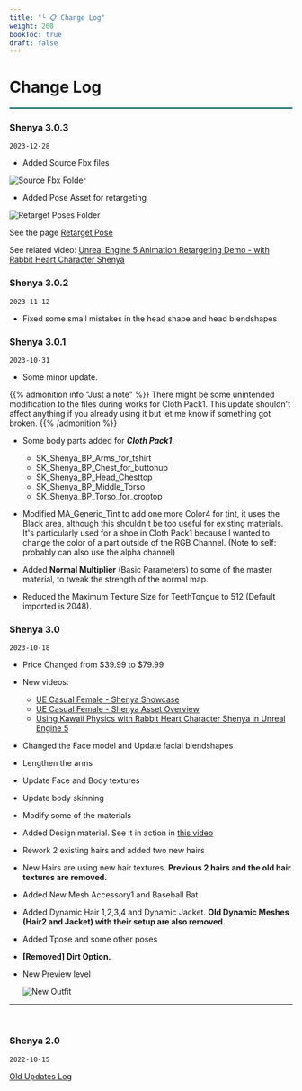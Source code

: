 ```yaml
---
title: "└ 📋 Change Log"
weight: 200
bookToc: true
draft: false
---
```


Change Log
===========

<hr style="border: 1px solid #44c0c9;">

### Shenya 3.0.3

`2023-12-28`

* Added Source Fbx files

![Source Fbx Folder](../img/changelog/2023-12-28/source-fbx-folder.jpg)

* Added Pose Asset for retargeting

![Retarget Poses Folder](../img/changelog/2023-12-28/retarget-poses-folder.jpg)

See the page [Retarget Pose](../general/retarget-pose.md#for-rabbit-heart-characters)

See related video: [Unreal Engine 5 Animation Retargeting Demo - with Rabbit Heart Character Shenya](https://youtu.be/SrzN_egLZYk)

### Shenya 3.0.2

`2023-11-12`

* Fixed some small mistakes in the head shape and head blendshapes

### Shenya 3.0.1

`2023-10-31`

* Some minor update.

{{% admonition info "Just a note" %}}
There might be some unintended modification to the files during works for Cloth Pack1. This update shouldn't affect anything if you already using it but let me know if something got broken.
{{% /admonition %}}

* Some body parts added for ***Cloth Pack1***:
  * SK_Shenya_BP_Arms_for_tshirt
  * SK_Shenya_BP_Chest_for_buttonup
  * SK_Shenya_BP_Head_Chesttop
  * SK_Shenya_BP_Middle_Torso
  * SK_Shenya_BP_Torso_for_croptop

* Modified MA_Generic_Tint to add one more Color4 for tint, it uses the Black area, although this shouldn't be too useful for existing materials. It's particularly used for a shoe in Cloth Pack1 because I wanted to change the color of a part outside of the RGB Channel. (Note to self: probably can also use the alpha channel)

* Added **Normal Multiplier** (Basic Parameters) to some of the master material, to tweak the strength of the normal map.

* Reduced the Maximum Texture Size for TeethTongue to 512 (Default imported is 2048).


### Shenya 3.0

`2023-10-18`

* Price Changed from $39.99 to $79.99
* New videos:
  * [UE Casual Female - Shenya Showcase](https://youtu.be/OfM1V1eI1jI)
  * [UE Casual Female - Shenya Asset Overview](https://youtu.be/nUcbepp6P_k)
  * [Using Kawaii Physics with Rabbit Heart Character Shenya in Unreal Engine 5](https://youtu.be/HkaO96Ox8yg)
* Changed the Face model and Update facial blendshapes
* Lengthen the arms
* Update Face and Body textures
* Update body skinning
* Modify some of the materials
* Added Design material. See it in action in [this video](https://www.youtube.com/watch?v=nUcbepp6P_k&t=318s)
* Rework 2 existing hairs and added two new hairs
* New Hairs are using new hair textures. **Previous 2 hairs and the old hair textures are removed.**
* Added New Mesh Accessory1 and Baseball Bat
* Added Dynamic Hair 1,2,3,4 and Dynamic Jacket. **Old Dynamic Meshes (Hair2 and Jacket) with their setup are also removed.**
* Added Tpose and some other poses
* **[Removed] Dirt Option.**
* New Preview level

  ![New Outfit](../img/changelog/2023-10-17/new-preview-level.jpg)

---

<br/>

### Shenya 2.0

`2022-10-15`

[Old Updates Log](https://unreal-shenya.readthedocs.io/en/latest/updates-log.html)

